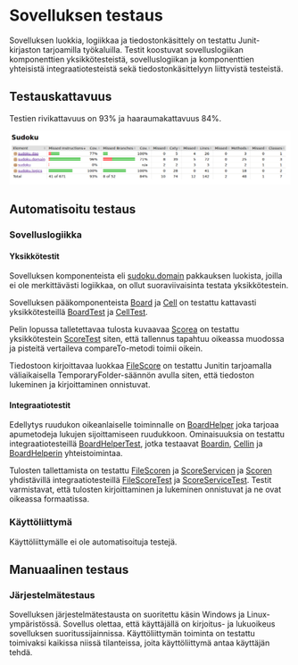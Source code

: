 # Sovelluksen testaus

Sovelluksen luokkia, logiikkaa ja tiedostonkäsittely on testattu Junit-kirjaston tarjoamilla työkaluilla. Testit koostuvat 
sovelluslogiikan komponenttien yksikkötesteistä, sovelluslogiikan ja komponenttien yhteisistä integraatiotesteistä sekä tiedostonkäsittelyyn 
liittyvistä testeistä.

## Testauskattavuus

Testien rivikattavuus on 93% ja haaraumakattavuus 84%.

![Testikattavuus](https://github.com/hoffrenm/ot-harjoitustyo/blob/master/dokumentointi/pictures/testCoverageFinal.png)

## Automatisoitu testaus

### Sovelluslogiikka

#### Yksikkötestit
Sovelluksen komponenteista eli 
[sudoku.domain](https://github.com/hoffrenm/ot-harjoitustyo/tree/master/Sudoku/src/main/java/sudoku/domain) 
pakkauksen luokista, joilla ei ole merkittävästi logiikkaa, on ollut suoraviivaisinta testata yksikkötestein.

Sovelluksen pääkomponenteista 
[Board](https://github.com/hoffrenm/ot-harjoitustyo/blob/master/Sudoku/src/main/java/sudoku/domain/Board.java)
ja 
[Cell](https://github.com/hoffrenm/ot-harjoitustyo/blob/master/Sudoku/src/main/java/sudoku/domain/Cell.java) 
on testattu kattavasti yksikkötesteillä 
[BoardTest](https://github.com/hoffrenm/ot-harjoitustyo/blob/master/Sudoku/src/test/java/domain/BoardTest.java) 
ja 
[CellTest](https://github.com/hoffrenm/ot-harjoitustyo/blob/master/Sudoku/src/test/java/domain/CellTest.java).

Pelin lopussa talletettavaa tulosta kuvaavaa 
[Scorea](https://github.com/hoffrenm/ot-harjoitustyo/blob/master/Sudoku/src/main/java/sudoku/domain/Score.java) 
on testattu yksikkötestein 
[ScoreTest](https://github.com/hoffrenm/ot-harjoitustyo/blob/master/Sudoku/src/test/java/domain/ScoreTest.java) 
siten, että tallennus tapahtuu oikeassa muodossa ja pisteitä vertaileva compareTo-metodi toimii oikein.

Tiedostoon kirjoittavaa luokkaa 
[FileScore](https://github.com/hoffrenm/ot-harjoitustyo/blob/master/Sudoku/src/main/java/sudoku/dao/FileScore.java) 
on testattu Junitin tarjoamalla väliaikaisella TemporaryFolder-säännön avulla siten, että tiedoston lukeminen ja kirjoittaminen 
onnistuvat.

#### Integraatiotestit
Edellytys ruudukon oikeanlaiselle toiminnalle on 
[BoardHelper](https://github.com/hoffrenm/ot-harjoitustyo/blob/master/Sudoku/src/main/java/sudoku/logics/BoardHelper.java) 
joka tarjoaa apumetodeja lukujen sijoittamiseen ruudukkoon. Ominaisuuksia on testattu integraatiotesteillä 
[BoardHelperTest](https://github.com/hoffrenm/ot-harjoitustyo/blob/master/Sudoku/src/test/java/logics/BoardHelperTest.java), 
jotka testaavat 
[Boardin](https://github.com/hoffrenm/ot-harjoitustyo/blob/master/Sudoku/src/main/java/sudoku/domain/Board.java), 
[Cellin](https://github.com/hoffrenm/ot-harjoitustyo/blob/master/Sudoku/src/main/java/sudoku/domain/Cell.java) ja 
[BoardHelperin](https://github.com/hoffrenm/ot-harjoitustyo/blob/master/Sudoku/src/main/java/sudoku/logics/BoardHelper.java) 
yhteistoimintaa.

Tulosten tallettamista on testattu 
[FileScoren](https://github.com/hoffrenm/ot-harjoitustyo/blob/master/Sudoku/src/main/java/sudoku/dao/FileScore.java) ja 
[ScoreServicen](https://github.com/hoffrenm/ot-harjoitustyo/blob/master/Sudoku/src/main/java/sudoku/logics/ScoreService.java) ja 
[Scoren](https://github.com/hoffrenm/ot-harjoitustyo/blob/master/Sudoku/src/main/java/sudoku/domain/Score.java) 
yhdistävillä integraatiotesteillä 
[FileScoreTest](https://github.com/hoffrenm/ot-harjoitustyo/blob/master/Sudoku/src/test/java/dao/FileScoreTest.java) ja 
[ScoreServiceTest](https://github.com/hoffrenm/ot-harjoitustyo/blob/master/Sudoku/src/test/java/logics/ScoreServiceTest.java). 
Testit varmistavat, että tulosten kirjoittaminen ja lukeminen onnistuvat ja ne ovat oikeassa formaatissa.

### Käyttöliittymä

Käyttöliittymälle ei ole automatisoituja testejä.

## Manuaalinen testaus

### Järjestelmätestaus
Sovelluksen järjestelmätestausta on suoritettu käsin Windows ja Linux-ympäristössä. Sovellus olettaa, että käyttäjällä on kirjoitus- ja lukuoikeus sovelluksen suoritussijainnissa. Käyttöliittymän toiminta on testattu toimivaksi kaikissa niissä tilanteissa, joita käyttöliittymä antaa käyttäjän tehdä.

